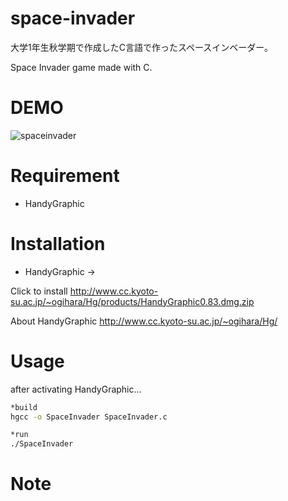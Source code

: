 # space-invader
大学1年生秋学期で作成したC言語で作ったスペースインベーダー。

Space Invader game made with C.
 
# DEMO
 ![spaceinvader](https://user-images.githubusercontent.com/77357587/188393187-9cb698bc-acf5-450c-b893-b0b6f0347ab5.png)

# Requirement
 
* HandyGraphic

# Installation 

* HandyGraphic ->

Click to install http://www.cc.kyoto-su.ac.jp/~ogihara/Hg/products/HandyGraphic0.83.dmg.zip

About HandyGraphic http://www.cc.kyoto-su.ac.jp/~ogihara/Hg/

 
# Usage

after activating HandyGraphic...
```bash
*build
hgcc -o SpaceInvader SpaceInvader.c

*run
./SpaceInvader
```
 
# Note
